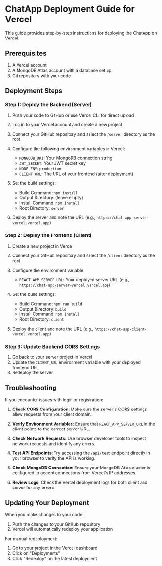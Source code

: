 # ChatApp Deployment Guide for Vercel

This guide provides step-by-step instructions for deploying the ChatApp on Vercel.

## Prerequisites

1. A Vercel account
2. A MongoDB Atlas account with a database set up
3. Git repository with your code

## Deployment Steps

### Step 1: Deploy the Backend (Server)

1. Push your code to GitHub or use Vercel CLI for direct upload
2. Log in to your Vercel account and create a new project
3. Connect your GitHub repository and select the `/server` directory as the root
4. Configure the following environment variables in Vercel:

   - `MONGODB_URI`: Your MongoDB connection string
   - `JWT_SECRET`: Your JWT secret key
   - `NODE_ENV`: `production`
   - `CLIENT_URL`: The URL of your frontend (after deployment)

5. Set the build settings:

   - Build Command: `npm install`
   - Output Directory: (leave empty)
   - Install Command: `npm install`
   - Root Directory: `server`

6. Deploy the server and note the URL (e.g., `https://chat-app-server-vercel.vercel.app`)

### Step 2: Deploy the Frontend (Client)

1. Create a new project in Vercel
2. Connect your GitHub repository and select the `/client` directory as the root
3. Configure the environment variable:

   - `REACT_APP_SERVER_URL`: Your deployed server URL (e.g., `https://chat-app-server-vercel.vercel.app`)

4. Set the build settings:

   - Build Command: `npm run build`
   - Output Directory: `build`
   - Install Command: `npm install`
   - Root Directory: `client`

5. Deploy the client and note the URL (e.g., `https://chat-app-client-vercel.vercel.app`)

### Step 3: Update Backend CORS Settings

1. Go back to your server project in Vercel
2. Update the `CLIENT_URL` environment variable with your deployed frontend URL
3. Redeploy the server

## Troubleshooting

If you encounter issues with login or registration:

1. **Check CORS Configuration**: Make sure the server's CORS settings allow requests from your client domain.

2. **Verify Environment Variables**: Ensure that `REACT_APP_SERVER_URL` in the client points to the correct server URL.

3. **Check Network Requests**: Use browser developer tools to inspect network requests and identify any errors.

4. **Test API Endpoints**: Try accessing the `/api/test` endpoint directly in your browser to verify the API is working.

5. **Check MongoDB Connection**: Ensure your MongoDB Atlas cluster is configured to accept connections from Vercel's IP addresses.

6. **Review Logs**: Check the Vercel deployment logs for both client and server for any errors.

## Updating Your Deployment

When you make changes to your code:

1. Push the changes to your GitHub repository
2. Vercel will automatically redeploy your application

For manual redeployment:

1. Go to your project in the Vercel dashboard
2. Click on "Deployments"
3. Click "Redeploy" on the latest deployment
